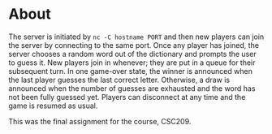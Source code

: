 # About
The server is initiated by `nc -C hostname PORT` and then new players can join the server by connecting to the same port. Once any player has joined, the server chooses a random word out of the dictionary and prompts the user to guess it. New players join in whenever; they are put in a queue for their subsequent turn. In one game-over state, the winner is announced when the last player guesses the last correct letter. Otherwise, a draw is announced when the number of guesses are exhausted and the word has not been fully guessed yet. Players can disconnect at any time and the game is resumed as usual.

This was the final assignment for the course, CSC209.
